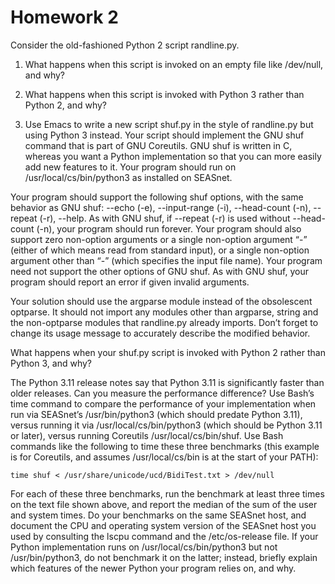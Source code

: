 # Homework 2

Consider the old-fashioned Python 2 script randline.py.

1) What happens when this script is invoked on an empty file like /dev/null, and why?

2) What happens when this script is invoked with Python 3 rather than Python 2, and why? 

3) Use Emacs to write a new script shuf.py in the style of randline.py but using Python 3 instead. Your script should implement the GNU shuf 
command that is part of GNU Coreutils. GNU shuf is written in C, whereas you want a Python implementation so that you can more easily 
add new features to it. Your program should run on /usr/local/cs/bin/python3 as installed on SEASnet.

 Your program should support the following shuf options, with the same behavior as GNU shuf: 
    --echo (-e), 
    --input-range (-i), 
    --head-count (-n), 
    --repeat (-r), 
    --help. 
    As with GNU shuf, if --repeat (-r) is used without --head-count (-n), your program should run forever. 
    Your program should also support zero non-option arguments or a single non-option argument “-” (either of which means read from standard input), 
    or a single non-option argument other than “-” (which specifies the input file name). 
    Your program need not support the other options of GNU shuf. 
    As with GNU shuf, your program should report an error if given invalid arguments.

Your solution should use the argparse module instead of the obsolescent optparse. It should not import any modules other than argparse, string 
and the non-optparse modules that randline.py already imports. Don’t forget to change its usage message to accurately describe the modified behavior.

What happens when your shuf.py script is invoked with Python 2 rather than Python 3, and why?

The Python 3.11 release notes say that Python 3.11 is significantly faster than older releases. Can you measure the performance difference? 
Use Bash’s time command to compare the performance of your implementation when run via SEASnet’s /usr/bin/python3 (which should predate Python 3.11), 
versus running it via /usr/local/cs/bin/python3 (which should be Python 3.11 or later), versus running Coreutils /usr/local/cs/bin/shuf. 
Use Bash commands like the following to time these three benchmarks (this example is for Coreutils, and assumes /usr/local/cs/bin is at the 
start of your PATH):

  `time shuf < /usr/share/unicode/ucd/BidiTest.txt > /dev/null`

For each of these three benchmarks, run the benchmark at least three times on the text file shown above, and report the median of the sum of the user 
and system times. Do your benchmarks on the same SEASnet host, and document the CPU and operating system version of the SEASnet host you used 
by consulting the lscpu command and the /etc/os-release file. If your Python implementation runs on /usr/local/cs/bin/python3 but 
not /usr/bin/python3, do not benchmark it on the latter; instead, briefly explain which features of the newer Python your program relies on, and why. 
